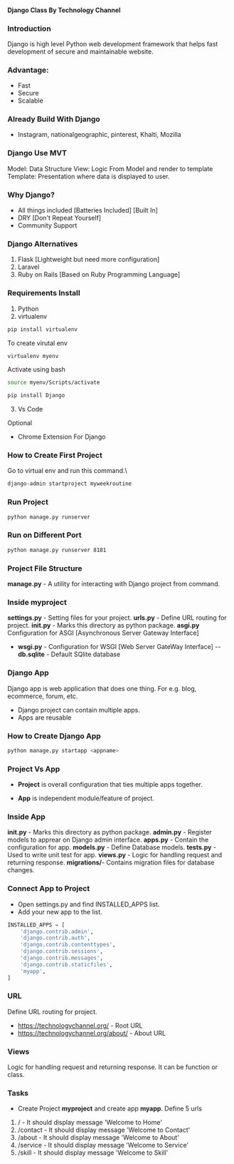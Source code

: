 #### Django Class By Technology Channel

### Introduction
Django is high level Python web development framework 
that helps fast development of secure and maintainable website.

### Advantage:
- Fast
- Secure
- Scalable


### Already Build With Django
- Instagram, nationalgeographic, pinterest, Khalti, Mozilla



### Django Use MVT 
Model: Data Structure
View: Logic From Model and render to template 
Template: Presentation where data is displayed to user.


### Why Django?
- All things included [Batteries Included] [Built In]
- DRY [Don't Repeat Yourself]
- Community Support


### Django Alternatives
1. Flask [Lightweight but need more configuration]
2. Laravel
3. Ruby on Rails [Based on Ruby Programming Language]


### Requirements Install
1. Python 
2. virtualenv
```bash
pip install virtualenv
```
To create virutal env
```bash
virtualenv myenv
```
Activate using bash
```bash
source myenv/Scripts/activate
```

```bash
pip install Django
```

3. Vs Code

Optional
- Chrome Extension For Django


### How to Create First Project
Go to virtual env and run this command.\
```bash
django-admin startproject myweekroutine
```
### Run Project
```bash
python manage.py runserver 
```

### Run on Different Port
```bash
python manage.py runserver 8181
```


### Project File Structure
**manage.py** - A utility for interacting with Django project from command.

### Inside myproject
**settings.py** - Setting files for your project.
**urls.py** - Define URL routing for project.
**__init__.py** - Marks this directory as python package.
**asgi.py** Configuration for ASGI [Asynchronous Server Gateway Interface]
- **wsgi.py** - Configuration for WSGI [Web Server GateWay Interface]
-- **db.sqlite** - Default SQlite database


### Django App
Django app is web application that does one thing. For e.g. blog, ecommerce, forum, etc.
- Django project can contain multiple apps.
- Apps are reusable

### How to Create Django App
```bash
python manage.py startapp <appname>
```

### Project Vs App
- **Project** is overall configuration that ties multiple apps together.

- **App** is independent module/feature of project.


### Inside App
**__init__.py** - Marks this directory as python package.
**admin.py** - Register models to apprear on Django admin interface.
**apps.py** - Contain the configuration for app.
**models.py** - Define Database models.
**tests.py** - Used to write unit test for app.
**views.py** - Logic for handling request and returning response.
**migrations/**- Contains migration files for database changes.



### Connect App to Project
- Open settings.py and find INSTALLED_APPS list.
- Add your new app to the list.
```python
INSTALLED_APPS = [
    'django.contrib.admin',
    'django.contrib.auth',
    'django.contrib.contenttypes',
    'django.contrib.sessions',
    'django.contrib.messages',
    'django.contrib.staticfiles',
    'myapp',
]
```


### URL
Define URL routing for project.
- https://technologychannel.org/ - Root URL
- https://technologychannel.org/about/ - About URL

### Views
Logic for handling request and returning response. It can be function or class.


### Tasks
- Create Project **myproject** and create app **myapp**. Define 5 urls
1. / - It should display message 'Welcome to Home'
2. /contact - It should display message 'Welcome to Contact'
3. /about - It should display message 'Welcome to About'
4. /service - It should display message 'Welcome to Service'
5. /skill - It should display message 'Welcome to Skill'